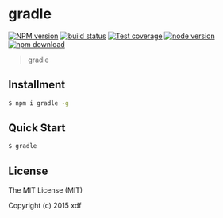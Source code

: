gradle
====

[![NPM version][npm-image]][npm-url]
[![build status][travis-image]][travis-url]
[![Test coverage][coveralls-image]][coveralls-url]
[![node version][node-image]][node-url]
[![npm download][download-image]][download-url]

[npm-image]: https://img.shields.io/npm/v/gradle.svg?style=flat-square
[npm-url]: https://npmjs.org/package/gradle
[travis-image]: https://img.shields.io/travis/xudafeng/gradle.svg?style=flat-square
[travis-url]: https://travis-ci.org/xudafeng/gradle
[coveralls-image]: https://img.shields.io/coveralls/xudafeng/gradle.svg?style=flat-square
[coveralls-url]: https://coveralls.io/r/xudafeng/gradle?branch=master
[node-image]: https://img.shields.io/badge/node.js-%3E=_0.10-green.svg?style=flat-square
[node-url]: http://nodejs.org/download/
[download-image]: https://img.shields.io/npm/dm/gradle.svg?style=flat-square
[download-url]: https://npmjs.org/package/gradle

> gradle

## Installment

```bash
$ npm i gradle -g
```

## Quick Start

```bash
$ gradle
```

## License

The MIT License (MIT)

Copyright (c) 2015 xdf
